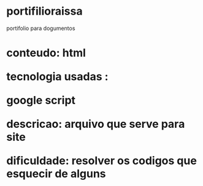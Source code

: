 # portifilioraissa
portifolio para dogumentos 

<h1>conteudo: html
  
  tecnologia usadas : 
  
  google script 
  
  descricao: arquivo que serve para site
 
  dificuldade: resolver os codigos que esquecir de alguns
